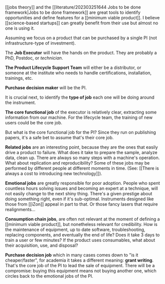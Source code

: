[[jobs theory]] and the [[literature/202303251644 Jobs to be done framework|Jobs to be done framework]] are great tools to identify opportunities and define features for a [[minimum viable product]]. I believe [[science-based startups]] can greatly benefit from their use but almost no one is using it.

Assuming we focus on a product that can be purchased by a single PI (not infrastructure-type of investment). 

The **Job Executor** will have the hands on the product. They are probably a PhD, Postdoc, or *technician*. 

**The Product Lifecycle Support Team** will either be a distributor, or someone at the institute who needs to handle certifications, installation, trainings, etc. 

**Purchase decision maker** will be the PI. 

It is crucial next, to identify the **type of job** each one will be doing around the instrument. 

**The core functional job** of the executor is relatively clear, extracting some information from our machine. For the lifecycle team, the training of new users could be the core job. 

But what is the core functional job for the PI? Since they run on publishing papers, it's a safe bet to assume that's their core job. 

**Related jobs** are an interesting point, because they are the ones that easily drive a product to failure. What does it take to prepare the sample, analyze data, clean up. There are always so many steps with a machine's operation. What about replication and reproducibility? Some of these jobs may be performed by different people at different moments in time. (See: [[There is always a cost to introducing new technology]]). 

**Emotional jobs** are greatly responsible for poor adoption. People who spent countless hours solving issues and becoming an expert at a technique, will not easily change to the next shiny thing. There's a given prestige about doing something right, even if it's sub-optimal. Instruments designed like those from [[iZon]] appeal in part to that. Or those fancy lasers that require realignments... 

**Consumption chain jobs**, are often not relevant at the moment of defining a [[minimum viable product]], but nonetheless relevant for credibility. How is the maintenance of equipment, up to date software, troubleshooting, replacing components, and eventually the end of life? Does it take 3 days to train a user or few minutes? If the product uses consumables, what about their acquisition, use, and disposal? 

**Purchase decision job** which in many cases comes down to "is it cheaper/faster", for academia it takes a different meaning: **grant writing**. That's the core job of the PI to lead the sale of equipment. There will be a compromise: buying this equipment means not buying another one, which circles back to the emotional jobs of the PI. 

